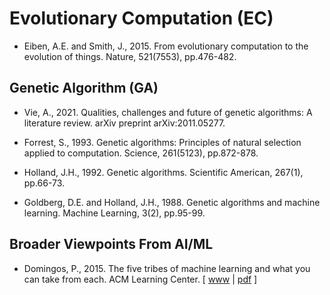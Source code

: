 # Evolutionary Computation (EC)

* Eiben, A.E. and Smith, J., 2015. From evolutionary computation to the evolution of things. Nature, 521(7553), pp.476-482.

## Genetic Algorithm (GA)

* Vie, A., 2021. Qualities, challenges and future of genetic algorithms: A literature review. arXiv preprint arXiv:2011.05277.

* Forrest, S., 1993. Genetic algorithms: Principles of natural selection applied to computation. Science, 261(5123), pp.872-878.

* Holland, J.H., 1992. Genetic algorithms. Scientific American, 267(1), pp.66-73.

* Goldberg, D.E. and Holland, J.H., 1988. Genetic algorithms and machine learning. Machine Learning, 3(2), pp.95-99.

## Broader Viewpoints From AI/ML

* Domingos, P., 2015. The five tribes of machine learning and what you can take from each. ACM Learning Center. [ [www](https://learning.acm.org/techtalks/machinelearning) | [pdf](https://learning.acm.org/binaries/content/assets/leaning-center/webinar-slides/2015/five-tribes-ml_112415.pdf) ]
